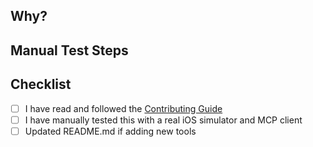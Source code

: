 ## Why?

<!-- What real use case does this solve? -->

## Manual Test Steps

<!--
Example:
1. Start iOS simulator: `xcrun simctl boot "iPhone 15"`
2. Configure MCP client to use local build
3. Test functionality: "Ask AI to tap coordinates (100, 200)"
4. Verify expected behavior
5. Include screenshots/video if possible
-->

## Checklist

- [ ] I have read and followed the [Contributing Guide](CONTRIBUTING.md)
- [ ] I have manually tested this with a real iOS simulator and MCP client
- [ ] Updated README.md if adding new tools
